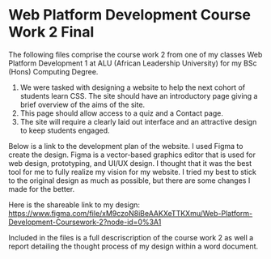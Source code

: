 # Web Platform Development Course Work 2 Final

The following files comprise the course work 2 from one of my classes Web Platform Development 1 at ALU (African Leadership University) for my BSc (Hons) Computing Degree.

1) We were tasked with designing a website to help the next cohort of students learn CSS. The site should have an introductory page giving a brief overview of the aims of the site.   
2) This page should allow access to a quiz and a Contact page.   
3) The site will require a clearly laid out interface and an attractive design to keep students engaged. 

Below is a link to the development plan of the website. I used Figma to create the design. Figma is a vector-based graphics editor that is used for web design, prototyping, and UI/UX design. I thought that it was the best tool for me to fully realize my vision for my website. I tried my best to stick to the original design as much as possible, but there are some changes I made for the better. 

Here is the shareable link to my design:  https://www.figma.com/file/xM9czoN8iBeAAKXeTTKXmu/Web-Platform-Development-Coursework-2?node-id=0%3A1 

Included in the files is a full descriscription of the course work 2 as well a report detailing the thought process of my design within a word document. 
